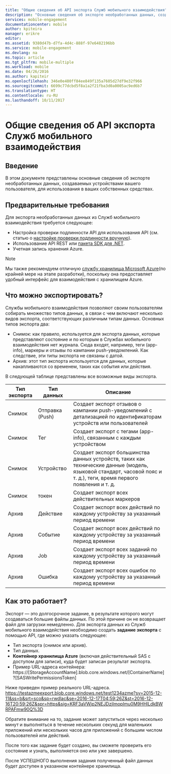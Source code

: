 ```yaml
---
title: "Общие сведения об API экспорта Служб мобильного взаимодействия"
description: "Основные сведения об экспорте необработанных данных, создаваемых устройствами вашего пользователя, для использования в ваших собственных средствах."
services: mobile-engagement
documentationcenter: mobile
author: kpiteira
manager: erikre
editor: 
ms.assetid: 9380d47b-d7fa-4d4c-888f-97e6482196bb
ms.service: mobile-engagement
ms.devlang: na
ms.topic: article
ms.tgt_pltfrm: mobile-multiple
ms.workload: mobile
ms.date: 04/26/2016
ms.author: kapiteir
ms.openlocfilehash: 346e0e480ff84ee849f135a7605d27df9e32f966
ms.sourcegitcommit: 6699c77dcbd5f8a1a2f21fba3d0a0005ac9ed6b7
ms.translationtype: HT
ms.contentlocale: ru-RU
ms.lasthandoff: 10/11/2017
---
```

# <a name="mobile-engagement-export-api-overview"></a>Общие сведения об API экспорта Служб мобильного взаимодействия
## <a name="introduction"></a>Введение
В этом документе представлены основные сведения об экспорте необработанных данных, создаваемых устройствами вашего пользователя, для использования в ваших собственных средствах.

## <a name="pre-requisites"></a>Предварительные требования
Для экспорта необработанных данных из Служб мобильного взаимодействия требуется следующее:

* Настройка проверки подлинности API для использования API (см. статью о [настройке проверки подлинности вручную](mobile-engagement-api-authentication-manual.md)).
* Использование API REST или [пакета SDK для .NET](mobile-engagement-dotnet-sdk-service-api.md).
* Учетная запись хранения Azure.

> [!NOTE]
> Мы также рекомендуем отличную [службу хранилища Microsoft Azure](http://storageexplorer.com/)(по крайней мере на этапе разработки), поскольку она предоставляет удобный интерфейс для взаимодействия с хранилищем Azure.
> 
> 

## <a name="what-can-be-exported"></a>Что можно экспортировать?
Службы мобильного взаимодействия позволяют своим пользователям собирать множество типов данных, в связи с чем включают несколько видов экспорта, соответствующих различным типам данных.
Основных типов экспорта два:

* Снимок: как правило, используется для экспорта данных, которые представляют состояние и по которым в Службах мобильного взаимодействия нет журнала. Сюда входят, например, теги (app-info), маркеры и отзывы по кампании push-уведомлений. Как следствие, эти типы экспорта не связаны с датой.
* Архив: этот тип экспорта используется для данных, которые накапливаются со временем, таких как события или действия.

В следующей таблице представлены все возможные виды экспорта.

| Тип экспорта | Тип данных | Описание |
| --- | --- | --- |
| Снимок |Отправка (Push) |Создает экспорт отзывов о кампании push-уведомлений с детализацией по идентификаторам устройств или пользователей |
| Снимок |Тег |Создает экспорт с тегами (app-info), связанным с каждым устройством |
| Снимок |Устройство |Создает экспорт большинства данных устройств, таких как технические данные (модель, языковой стандарт, часовой пояс и т. д.), теги, время первого появления и т. д. |
| Снимок |токен |Создает экспорт всех действительных маркеров |
| Архив |Действие |Создает экспорт всех действий по каждому устройству за указанный период времени |
| Архив |Событие |Создает экспорт всех действий по каждому устройству за указанный период времени |
| Архив |Job |Создает экспорт всех заданий по каждому устройству за указанный период времени |
| Архив |Ошибка |Создает экспорт всех ошибок по каждому устройству за указанный период времени |

## <a name="how-does-it-work"></a>Как это работает?
Экспорт — это долгосрочное задание, в результате которого могут создаваться большие файлы данных. По этой причине он не возвращает файл для загрузки немедленно.
Для экспорта данных из Служб мобильного взаимодействия необходимо создать **задание экспорта** с помощью API, где можно указать следующее:

* Тип экспорта (снимок или архив).
* Тип данных.
* **Контейнер хранилища Azure** (включая действительный SAS с доступом для записи), куда будет записан результат экспорта.
* Пример URL-адреса контейнера: https://[StorageAccountName].blob.core.windows.net/[ContainerName]?[SASWritePermissionsToken]  

Ниже приведен пример реального URL-адреса. https://testazmeexport.blob.core.windows.net/test1234azme?sv=2015-12-11&ss=b&srt=sco&sp=rwdlac&se=2016-12-17T04:59:26Z&st=2016-12-16T20:59:26Z&spr=https&sig=KRF3aVWjp2NEJDzjlmoplmu0M9HHlLdkBWRPAFmw90Q%3D

Обратите внимание на то, задание может запуститься через несколько минут и выполняться в течение нескольких секунд для маленьких приложений или нескольких часов для приложений с большим числом пользователей или действий.

После того как задание будет создано, вы сможете проверить его состояние и узнать, выполняется оно или уже завершено.

После УСПЕШНОГО выполнения задания полученный файл данных будет доступен в указанном контейнере хранилища.

